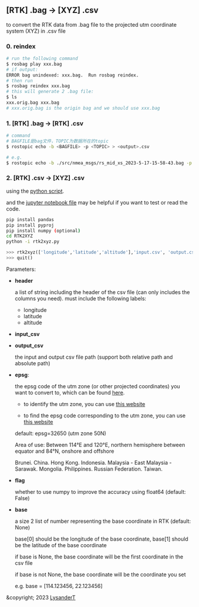 ## [RTK] .bag -> [XYZ] .csv

to convert the RTK data from .bag file to the projected utm coordinate system (XYZ) in .csv file

### 0. reindex

```bash
# run the following command
$ rosbag play xxx.bag
# if output:
ERROR bag unindexed: xxx.bag.  Run rosbag reindex.
# then run 
$ rosbag reindex xxx.bag
# this will generate 2 .bag file:
$ ls
xxx.orig.bag xxx.bag
# xxx.orig.bag is the origin bag and we should use xxx.bag
```

### 1. [RTK] .bag -> [RTK] .csv

```bash
# command
# BAGFILE是bag文件，TOPIC为数据所在的topic
$ rostopic echo -b <BAGFILE> -p <TOPIC> > <output>.csv

# e.g.
$ rostopic echo -b ./src/nmea_msgs/rs_mid_xs_2023-5-17-15-58-43.bag -p /nmea_sentence > output.csv
```

### 2. [RTK] .csv -> [XYZ] .csv

using the [python script](./rtk2xyz.py).

and the [jupyter notebook file](./rtk2xyz.ipynb) may be helpful if you want to test or read the code.

```bash
pip install pandas
pip install pyproj
pip install numpy (optional)
cd RTK2XYZ
python -i rtk2xyz.py
```
```python
>>> rtk2xyz(['longitude','latitude','altitude'],'input.csv', 'output.csv')
>>> quit()
```

Parameters:

- **header**

    a list of string including the header of the csv file (can only includes the columns you need).
    must include the following labels:
    - longitude
    - latitude
    - altitude

- **input_csv**
- **output_csv**

    the input and output csv file path (support both relative path and absolute path)

- **epsg**: 

    the epsg code of the utm zone (or other projected coordinates) you want to convert to, which can be found [here](https://epsg.io/).
    
    - to identify the utm zone, you can use [this website](https://awsm-tools.com/lat-long-to-utm)

    - to find the epsg code corresponding to the utm zone, you can use [this website](https://epsg.io/)

    default: epsg=32650 (utm zone 50N)

    Area of use: Between 114°E and 120°E, northern hemisphere between equator and 84°N, onshore and offshore

    Brunei. China. Hong Kong. Indonesia. Malaysia - East Malaysia - Sarawak. Mongolia. Philippines. Russian Federation. Taiwan.

- **flag**
    
    whether to use numpy to improve the accuracy using float64 (default: False)

- **base**

    a size 2 list of number representing the base coordinate in RTK (default: None)

    base[0] should be the longitude of the base coordinate, base[1] should be the latitude of the base coordinate

    if base is None, the base coordinate will be the first coordinate in the csv file

    if base is not None, the base coordinate will be the coordinate you set

    e.g. base = [114.123456, 22.123456]

&copyright; 2023 [LysanderT](https://github.com/LysanderT/RTK2XYZ)